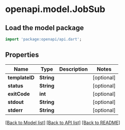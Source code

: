 # openapi.model.JobSub

## Load the model package
```dart
import 'package:openapi/api.dart';
```

## Properties
Name | Type | Description | Notes
------------ | ------------- | ------------- | -------------
**templateID** | **String** |  | [optional] 
**status** | **String** |  | [optional] 
**exitCode** | **int** |  | [optional] 
**stdout** | **String** |  | [optional] 
**stderr** | **String** |  | [optional] 

[[Back to Model list]](../README.md#documentation-for-models) [[Back to API list]](../README.md#documentation-for-api-endpoints) [[Back to README]](../README.md)


